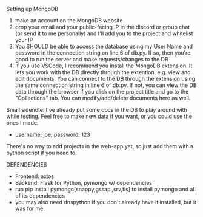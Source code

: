 Setting up MongoDB

1. make an account on the MongoDB website
2. drop your email and your public-facing IP in the discord or group chat (or send it to me personally) and I'll add you to the project and whitelist your IP
4. You SHOULD be able to access the database using my User Name and password in the connection string on line 6 of db.py. If so, then you're good to run the server and make requests/changes to the DB
5. If you use VSCode, I recommend you install the MongoDB extension. It lets you work with the DB directly through the extention, e.g. view and edit documents. You can connect to the DB through the extension using the same connection string in line 6 of db.py. If not, you can view the DB data through the browser if you click on the project title and go to the "Collections" tab. You can modify/add/delete documents here as well.

Small sidenote: I've already put some docs in the DB to play around with while testing. Feel free to make new data if you want, or you could use the ones I made.
- username: joe, password: 123

There's no way to add projects in the web-app yet, so just add them with a python script if you need to.

DEPENDENCIES
- Frontend: axios
- Backend: Flask for Python, pymongo w/ dependencies
- run pip install pymongo[snappy,gssapi,srv,tls] to install pymongo and all of its dependencies
- you may also need dnspython if you don't already have it installed, but it was for me.
